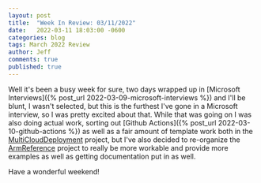```yaml
---
layout: post
title:  "Week In Review: 03/11/2022"
date:   2022-03-11 18:03:00 -0600
categories: blog
tags: March 2022 Review
author: Jeff
comments: true
published: true
---
```

Well it's been a busy week for sure, two days wrapped up in [Microsoft Interviews]({% post_url 2022-03-09-microsoft-interviews %}) and I'll be blunt, I wasn't selected, but this is the furthest I've gone in a Microsoft interview, so I was pretty excited about that. While that was going on I was also doing actual work, sorting out [Github Actions]({% post_url 2022-03-10-github-actions %}) as well as a fair amount of template work both in the [MultiCloudDeployment](https://github.com/MultiCloudDeployment) project, but I've also decided to re-organize the [ArmReference](https://github.com/ArmReference) project to really be more workable and provide more examples as well as getting documentation put in as well.

Have a wonderful weekend!
